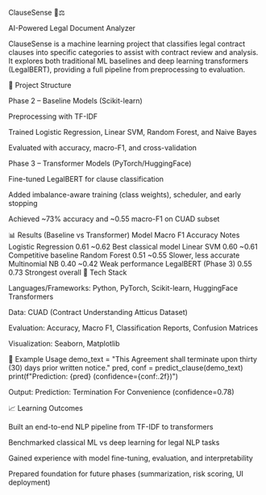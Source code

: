 ClauseSense 📝⚖️

AI-Powered Legal Document Analyzer

ClauseSense is a machine learning project that classifies legal contract clauses into specific categories to assist with contract review and analysis.
It explores both traditional ML baselines and deep learning transformers (LegalBERT), providing a full pipeline from preprocessing to evaluation.

📂 Project Structure

Phase 2 – Baseline Models (Scikit-learn)

Preprocessing with TF-IDF

Trained Logistic Regression, Linear SVM, Random Forest, and Naive Bayes

Evaluated with accuracy, macro-F1, and cross-validation

Phase 3 – Transformer Models (PyTorch/HuggingFace)

Fine-tuned LegalBERT for clause classification

Added imbalance-aware training (class weights), scheduler, and early stopping

Achieved ~73% accuracy and ~0.55 macro-F1 on CUAD subset

📊 Results (Baseline vs Transformer)
Model	Macro F1	Accuracy	Notes
Logistic Regression	0.61	~0.62	Best classical model
Linear SVM	0.60	~0.61	Competitive baseline
Random Forest	0.51	~0.55	Slower, less accurate
Multinomial NB	0.40	~0.42	Weak performance
LegalBERT (Phase 3)	0.55	0.73	Strongest overall
🚀 Tech Stack

Languages/Frameworks: Python, PyTorch, Scikit-learn, HuggingFace Transformers

Data: CUAD (Contract Understanding Atticus Dataset)

Evaluation: Accuracy, Macro F1, Classification Reports, Confusion Matrices

Visualization: Seaborn, Matplotlib

📌 Example Usage
demo_text = "This Agreement shall terminate upon thirty (30) days prior written notice."
pred, conf = predict_clause(demo_text)
print(f"Prediction: {pred} (confidence={conf:.2f})")


Output:
Prediction: Termination For Convenience (confidence=0.78)

📈 Learning Outcomes

Built an end-to-end NLP pipeline from TF-IDF to transformers

Benchmarked classical ML vs deep learning for legal NLP tasks

Gained experience with model fine-tuning, evaluation, and interpretability

Prepared foundation for future phases (summarization, risk scoring, UI deployment)
